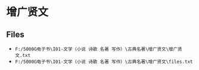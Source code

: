 # 增广贤文

## Files

- `F:/5000G电子书\I01-文学（小说 诗歌 名著 写作）\古典名著\增广贤文\增广贤文.txt`
- `F:/5000G电子书\I01-文学（小说 诗歌 名著 写作）\古典名著\增广贤文\files.txt`
